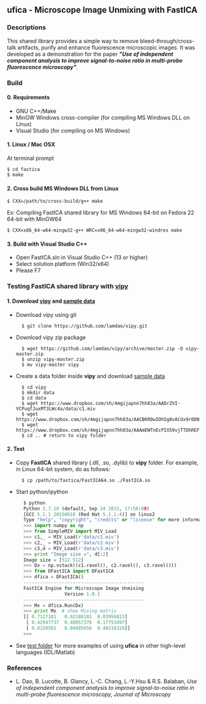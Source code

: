 ## ufica - Microscope Image Unmixing with FastICA


### Descriptions

This shared library provides a simple way to remove bleed-through/cross-talk
artifacts, purify and enhance fluorescence microscopic images. It was
developed as a demonstration for the paper ***"Use of independent component
analysis to improve signal-to-noise ratio in multi-probe fluorescence
microscopy"***.

### Build

#### 0. Requirements

- GNU C++/Make
- MinGW Windows cross-compiler (for compiling MS Windows DLL on Linux)
- Visual Studio (for compiling on MS Windows)

#### 1. Linux / Mac OSX

At terminal prompt

	$ cd fastica
	$ make

#### 2. Cross build MS Windows DLL from Linux

	$ CXX=/path/to/cross-build/g++ make

Ex: Compiling FastICA shared library for MS Windows 64-bit on Fedora 22 64-bit with MinGW64

	$ CXX=x86_64-w64-mingw32-g++ WRC=x86_64-w64-mingw32-windres make

#### 3. Build with Visual Studio C++

- Open FastICA.sln in Visual Studio C++ (13 or higher)
- Select solution platform (Win32/x64)
- Please F7


### Testing FastICA shared library with [vipy](https://github.com/lamdao/vipy)

#### 1. Download [vipy](https://github.com/lamdao/vipy) and [sample data](https://www.dropbox.com/sh/4mgijapnn7hh83a/AACisJ973BxbP5J-jempSqYGa/data)

* Download vipy using git

        $ git clone https://github.com/lamdao/vipy.git

* Download vipy zip package

        $ wget https://github.com/lamdao/vipy/archive/master.zip -O vipy-master.zip
        $ unzip vipy-master.zip
        $ mv vipy-master vipy

* Create a data folder inside **vipy** and download
[sample data](https://www.dropbox.com/sh/4mgijapnn7hh83a/AACisJ973BxbP5J-jempSqYGa/data)

        $ cd vipy
        $ mkdir data
        $ cd data
        $ wget https://www.dropbox.com/sh/4mgijapnn7hh83a/AADrZVI-VCPuqfJuxMT3LWc4a/data/c1.miv
        $ wget https://www.dropbox.com/sh/4mgijapnn7hh83a/AACBKR0wIOh5g8vACdx9r6DNa/data/c2.miv
        $ wget https://www.dropbox.com/sh/4mgijapnn7hh83a/AAAmEWTnEcPIX59vjTTDhREFa/data/c3.miv
        $ cd ..	# return to vipy folder

#### 2. Test 

* Copy **FastICA** shared library (.dll, .so, .dylib) to **vipy** folder. For example, in Linux 64-bit system, do as follows:

        $ cp /path/to/fastica/FastICA64.so ./FastICA.so

* Start python/ipython
```python
      $ python
      Python 2.7.10 (default, Sep 24 2015, 17:50:09) 
      [GCC 5.1.1 20150618 (Red Hat 5.1.1-4)] on linux2
      Type "help", "copyright", "credits" or "license" for more information.
      >>> import numpy as np
      >>> from SimpleMIV import MIV_Load
      >>> c1,_ = MIV_Load(r'data/c1.miv')
      >>> c2,_ = MIV_Load(r'data/c2.miv')
      >>> c3,d = MIV_Load(r'data/c3.miv')
      >>> print "Image size =", d[:2]
      Image size = [512 512]
      >>> Dx = np.vstack((c1.ravel(), c2.ravel(), c3.ravel()))
      >>> from DFastICA import DFastICA
      >>> dfica = DFastICA()
      --------------------------------------------
      FastICA Engine for Microscope Image Unmixing
                     Version 1.0.1
      --------------------------------------------
      >>> Mx = dfica.Run(Dx)
      >>> print Mx	# show Mixing matrix
      [[ 0.7127181   0.02186181  0.03956823]
       [ 0.42947737  0.40057376  0.17753497]
       [ 0.0320502   0.04985656  0.40218329]]
      >>>
```

* See [test folder](https://github.com/lamdao/ufica/tree/master/test) for more examples of using **ufica** in other high-level languages (IDL/Matlab)

### References

* L. Dao, B. Lucotte, B. Glancy, L.-C. Chang, L.-Y.Hsu & R.S. Balaban,
*Use of independent component analysis to improve signal-to-noise ratio in
multi-probe fluorescence microscopy, Journal of Microscopy*
